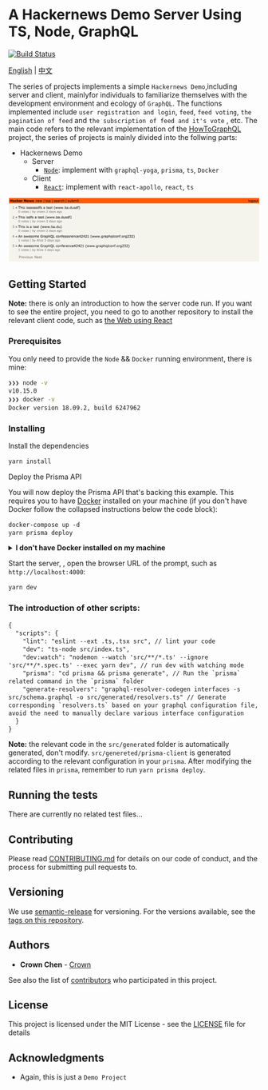 # A Hackernews Demo Server Using TS, Node, GraphQL

[![Build Status](https://dev.azure.com/crown0938/Github/_apis/build/status/crown3.GraphQL-Server-Node-TS?branchName=master)](https://dev.azure.com/crown0938/Github/_build/latest?definitionId=10&branchName=master)

[English](./README.md) | [中文](./README.zh-CN.md)

The series of projects implements a simple `Hackernews Demo`,including server
and client, mainlyfor individuals to familiarize themselves with the development
environment and ecology of `GraphQL`. The functions implemented include
`user registration and login`, `feed`, `feed voting`, `the pagination of feed`
and `the subscription of feed and it's vote` , etc. The main code refers to the relevant implementation of the
[HowToGraphQL](https://www.howtographql.com) project, the series of projects is
mainly divided into the follwing parts:

- Hackernews Demo
  - Server
    - [`Node`](https://github.com/crown3/GraphQL-Server-Node-TS): implement with
      `graphql-yoga`, `prisma`, `ts`, `Docker`
  - Client
    - [`React`](https://github.com/crown3/GraphQL-Client-React-TS): implement with `react-apollo`, `react`, `ts`

![](./assets/190516_090038162.png)

## Getting Started

**Note:** there is only an introduction to how the server code run. If you want
to see the entire project, you need to go to another repository to install the
relevant client code, such as [the Web using React](https://github.com/crown3/GraphQL-Client-React-TS)

### Prerequisites

You only need to provide the `Node` && `Docker` running environment, there is mine:

```bash
❯❯❯ node -v
v10.15.0
❯❯❯ docker -v
Docker version 18.09.2, build 6247962
```

### Installing

Install the dependencies

```bash
yarn install
```

Deploy the Prisma API

You will now deploy the Prisma API that's backing this example. This requires
you to have [Docker](https://www.docker.com) installed on your machine (if you
don't have Docker follow the collapsed instructions below the code block):

```
docker-compose up -d
yarn prisma deploy
```

<details>
 <summary><strong>I don't have Docker installed on my machine</strong></summary>

To deploy your service to a Demo server (rather than locally with Docker), follow these steps:

- Run the following command:
  ```
  yarn prisma deploy --new
  ```
- In the interactive CLI wizard:
  - Select the **Demo server**
  - For all following questions, choose the suggested values by just hitting **Enter**

</details>

Start the server, , open the browser URL of the prompt, such as `http://localhost:4000`:

```bash
yarn dev
```

### The introduction of other scripts:

```jsonc
{
  "scripts": {
    "lint": "eslint --ext .ts,.tsx src", // lint your code
    "dev": "ts-node src/index.ts",
    "dev:watch": "nodemon --watch 'src/**/*.ts' --ignore 'src/**/*.spec.ts' --exec yarn dev", // run dev with watching mode
    "prisma": "cd prisma && prisma generate", // Run the `prisma` related command in the `prisma` folder
    "generate-resolvers": "graphql-resolver-codegen interfaces -s src/schema.graphql -o src/generated/resolvers.ts" // Generate corresponding `resolvers.ts` based on your graphql configuration file, avoid the need to manually declare various interface configuration
  }
}
```

**Note:** the relevant code in the `src/generated` folder is automatically
generated, don't modify. `src/genereted/prisma-client` is generated according to
the relevant configuration in your `prisma`. After modifying the related files
in `prisma`, remember to run `yarn prisma deploy`.

## Running the tests

There are currently no related test files...

## Contributing

Please read [CONTRIBUTING.md](./.github/CONTRIBUTING.md) for details on our code
of conduct, and the process for submitting pull requests to.

## Versioning

We use [semantic-release](https://github.com/semantic-release/semantic-release#readme) for versioning. For the versions available, see the [tags on this repository](https://github.com/crown3/GraphQL-Server-Node-TS/tags).

## Authors

- **Crown Chen** - [Crown](https://github.com/crown3)

See also the list of [contributors](https://github.com/crown3/GraphQL-Server-Node-TS/contributors) who participated in this project.

## License

This project is licensed under the MIT License - see the [LICENSE](./LICENSE) file for details

## Acknowledgments

- Again, this is just a `Demo Project`
